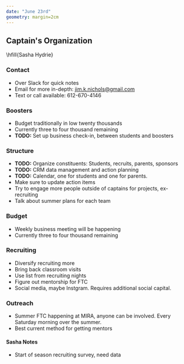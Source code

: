 ```yaml
---
date: "June 23rd" 
geometry: margin=2cm
---
```


## Captain's Organization

\hfill{Sasha Hydrie}

### Contact 

- Over Slack for quick notes
- Email for more in-depth: jim.k.nichols@gmail.com
- Text or call available: 612-670-4146

### Boosters

- Budget traditionally in low twenty thousands
- Currently three to four thousand remaining
- **TODO:** Set up business check-in, between students and boosters

### Structure

- **TODO:** Organize constituents: Students, recruits, parents, sponsors
- **TODO:** CRM data management and action planning
- **TODO:** Calendar, one for students and one for parents. 
- Make sure to update action items
- Try to engage more people outside of captains for projects, ex-recruiting
- Talk about summer plans for each team

### Budget

- Weekly business meeting will be happening
- Currently three to four thousand remaining

### Recruiting

- Diversify recruiting more
- Bring back classroom visits
- Use list from recruiting nights
- Figure out mentorship for FTC
- Social media, maybe Instgram. Requires additional social capital. 

### Outreach

- Summer FTC happening at MIRA, anyone can be involved. Every Saturday morning over the summer. 
- Best current method for getting mentors


#### Sasha Notes

- Start of season recruiting survey, need data


